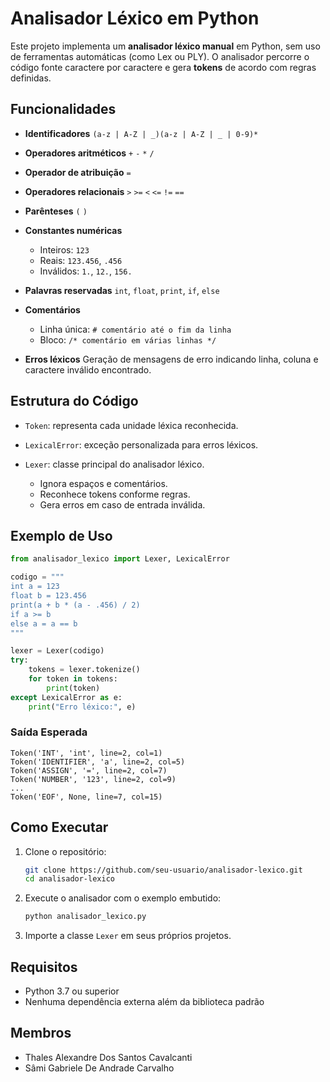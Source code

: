 # Analisador Léxico em Python

Este projeto implementa um **analisador léxico manual** em Python, sem uso de ferramentas automáticas (como Lex ou PLY).
O analisador percorre o código fonte caractere por caractere e gera **tokens** de acordo com regras definidas.

## Funcionalidades

* **Identificadores**
  `(a-z | A-Z | _)(a-z | A-Z | _ | 0-9)*`

* **Operadores aritméticos**
  `+` `-` `*` `/`

* **Operador de atribuição**
  `=`

* **Operadores relacionais**
  `>` `>=` `<` `<=` `!=` `==`

* **Parênteses**
  `(` `)`

* **Constantes numéricas**

  * Inteiros: `123`
  * Reais: `123.456`, `.456`
  * Inválidos: `1.`, `12.`, `156.`

* **Palavras reservadas**
  `int`, `float`, `print`, `if`, `else`

* **Comentários**

  * Linha única: `# comentário até o fim da linha`
  * Bloco: `/* comentário em várias linhas */`

* **Erros léxicos**
  Geração de mensagens de erro indicando linha, coluna e caractere inválido encontrado.

## Estrutura do Código

* `Token`: representa cada unidade léxica reconhecida.
* `LexicalError`: exceção personalizada para erros léxicos.
* `Lexer`: classe principal do analisador léxico.

  * Ignora espaços e comentários.
  * Reconhece tokens conforme regras.
  * Gera erros em caso de entrada inválida.

## Exemplo de Uso

```python
from analisador_lexico import Lexer, LexicalError

codigo = """
int a = 123
float b = 123.456
print(a + b * (a - .456) / 2)
if a >= b
else a = a == b
"""

lexer = Lexer(codigo)
try:
    tokens = lexer.tokenize()
    for token in tokens:
        print(token)
except LexicalError as e:
    print("Erro léxico:", e)
```

### Saída Esperada

```
Token('INT', 'int', line=2, col=1)
Token('IDENTIFIER', 'a', line=2, col=5)
Token('ASSIGN', '=', line=2, col=7)
Token('NUMBER', '123', line=2, col=9)
...
Token('EOF', None, line=7, col=15)
```

## Como Executar

1. Clone o repositório:

   ```bash
   git clone https://github.com/seu-usuario/analisador-lexico.git
   cd analisador-lexico
   ```

2. Execute o analisador com o exemplo embutido:

   ```bash
   python analisador_lexico.py
   ```

3. Importe a classe `Lexer` em seus próprios projetos.

## Requisitos

* Python 3.7 ou superior
* Nenhuma dependência externa além da biblioteca padrão

## Membros

* Thales Alexandre Dos Santos Cavalcanti
* Sâmi Gabriele De Andrade Carvalho
